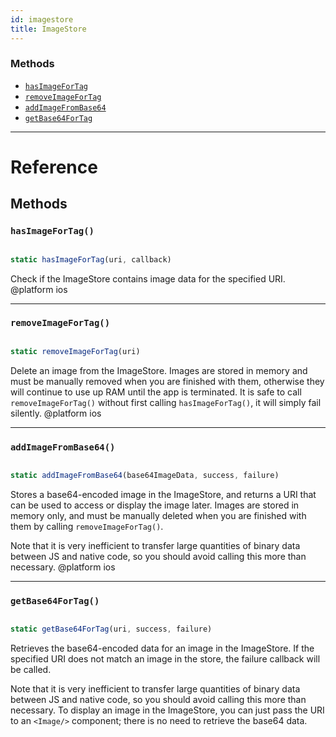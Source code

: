 ```yaml
---
id: imagestore
title: ImageStore
---
```


### Methods

- [`hasImageForTag`](../imagestore/#hasimagefortag)
- [`removeImageForTag`](../imagestore/#removeimagefortag)
- [`addImageFromBase64`](../imagestore/#addimagefrombase64)
- [`getBase64ForTag`](../imagestore/#getbase64fortag)

---

# Reference

## Methods

### `hasImageForTag()`

```javascript

static hasImageForTag(uri, callback)

```

Check if the ImageStore contains image data for the specified URI. @platform ios

---

### `removeImageForTag()`

```javascript

static removeImageForTag(uri)

```

Delete an image from the ImageStore. Images are stored in memory and must be manually removed when you are finished with them, otherwise they will continue to use up RAM until the app is terminated. It is safe to call `removeImageForTag()` without first calling `hasImageForTag()`, it will simply fail silently. @platform ios

---

### `addImageFromBase64()`

```javascript

static addImageFromBase64(base64ImageData, success, failure)

```

Stores a base64-encoded image in the ImageStore, and returns a URI that can be used to access or display the image later. Images are stored in memory only, and must be manually deleted when you are finished with them by calling `removeImageForTag()`.

Note that it is very inefficient to transfer large quantities of binary data between JS and native code, so you should avoid calling this more than necessary. @platform ios

---

### `getBase64ForTag()`

```javascript

static getBase64ForTag(uri, success, failure)

```

Retrieves the base64-encoded data for an image in the ImageStore. If the specified URI does not match an image in the store, the failure callback will be called.

Note that it is very inefficient to transfer large quantities of binary data between JS and native code, so you should avoid calling this more than necessary. To display an image in the ImageStore, you can just pass the URI to an `<Image/>` component; there is no need to retrieve the base64 data.
